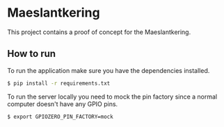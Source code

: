 # Maeslantkering
This project contains a proof of concept for the Maeslantkering.

## How to run
To run the application make sure you have the dependencies installed.
```sh
$ pip install -r requirements.txt
```

To run the server locally you need to mock the pin factory since a
normal computer doesn't have any GPIO pins.
```sh
$ export GPIOZERO_PIN_FACTORY=mock
```